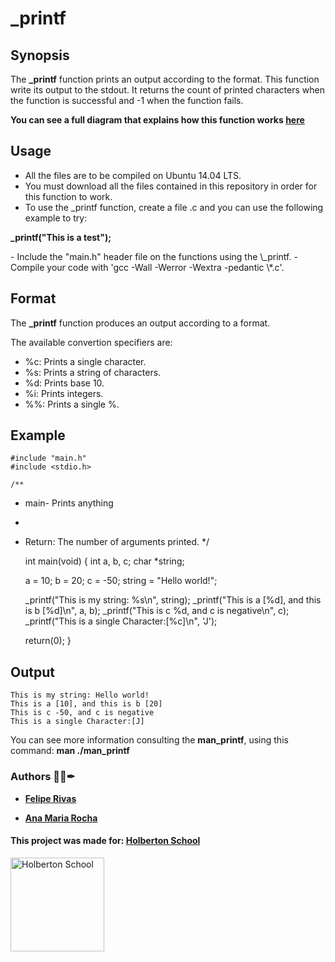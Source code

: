 # \_printf

## Synopsis

The **\_printf** function prints an output according to the format. This function write its output to the stdout.
It returns the count of printed characters when the function is successful and -1 when the function fails.

**You can see a full diagram that explains how this function works <a href= "https://drive.google.com/file/d/16rc1mEWhuoGpB6XuX6KsxFUTDE-gqNUf/view?usp=sharing">here </a>**

## Usage

- All the files are to be compiled on Ubuntu 14.04 LTS.
- You must download all the files contained in this repository in order for this function to work.
- To use the \_printf function, create a file .c and you can use the following example to try:
<p> <b> _printf("This is a test"); </b> </p>
- Include the "main.h" header file on the functions using the \_printf.
- Compile your code with 'gcc -Wall -Werror -Wextra -pedantic \*.c'.

## Format

The **\_printf** function produces an output according to a format.

The available convertion specifiers are:

- %c: Prints a single character.
- %s: Prints a string of characters.
- %d: Prints base 10.
- %i: Prints integers.
- %%: Prints a single %.

## Example

    #include "main.h"
    #include <stdio.h>

    /**

- main- Prints anything
-
- Return: The number of arguments printed.
  \*/

  int main(void)
  {
  int a, b, c;
  char \*string;

  a = 10;
  b = 20;
  c = -50;
  string = "Hello world!";

  \_printf("This is my string: %s\n", string);
  \_printf("This is a [%d], and this is b [%d]\n", a, b);
  \_printf("This is c %d, and c is negative\n", c);
  \_printf("This is a single Character:[%c]\n", 'J');

  return(0);
  }

## Output

    This is my string: Hello world!
    This is a [10], and this is b [20]
    This is c -50, and c is negative
    This is a single Character:[J]

You can see more information consulting the **man_printf**, using this command:
**man ./man_printf**

### Authors 👨‍💻✒

- **<a href="https://www.linkedin.com/in/felipe-rivas-833863178/" target="_blank">Felipe Rivas</a>**

- **<a href="https://www.linkedin.com/in/ana-rocha-b98174216/" target="_blank">Ana Maria Rocha</a>**

#### This project was made for: <a href="https://www.holbertonschool.com/" target="_blank">Holberton School </a>

<a href="https://www.holbertonschool.com/">
<img src="https://thumbs.bfldr.com/at/x9m6pnbbn3cnnbr7kk4pr7mk/v/29396102?expiry=1637084372&fit=bounds&height=800&sig=OGMxNzBjYTgzMzE0YTNhY2YzNzIyYjgxMWJlNmQ5NjIxZjg2ZWI2Nw%3D%3D&width=1100" width=150" height="150" alt="Holberton School"  /></a>
